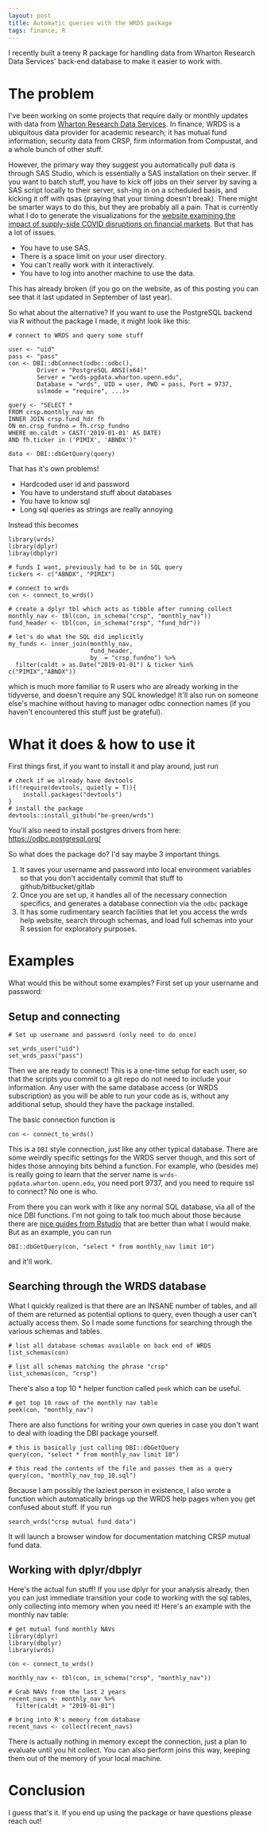 ```yaml
---
layout: post
title: Automatic queries with the WRDS package
tags: finance, R
---
```


I recently built a teeny R package for handling data from Wharton Research Data Services' back-end database to make it easier to work with.

# The problem

I've been working on some projects that require daily or monthly updates with data from [Wharton Research Data Services](https://wrds-www.wharton.upenn.edu/). In finance, WRDS is a ubiquitous data provider for academic research; it has mutual fund information, security data from CRSP, firm information from Compustat, and a whole bunch of other stuff.

However, the primary way they suggest you automatically pull data is through SAS Studio, which is essentially a SAS installation on their server. If you want to batch stuff, you have to kick off jobs on their server by saving a SAS script locally to their server, ssh-ing in on a scheduled basis, and kicking it off with qsas (praying that your timing doesn't break). There might be smarter ways to do this, but they are probably all a pain. That is currently what I do to generate the visualizations for the [website examining the impact of supply-side COVID disruptions on financial markets](https://www.thecovidfactor.org/). But that has a lot of issues.

- You have to use SAS. 
- There is a space limit on your user directory.
- You can't really work with it interactively.
- You have to log into another machine to use the data.

This has already broken (if you go on the website, as of this posting you can see that it last updated in September of last year). 

So what about the alternative? If you want to use the PostgreSQL backend via R without the package I made, it might look like this:

```
# connect to WRDS and query some stuff

user <- "uid"
pass <- "pass"
con <- DBI::dbConnect(odbc::odbc(), 
        Driver = "PostgreSQL ANSI(x64)"
        Server = "wrds-pgdata.wharton.upenn.edu", 
        Database = "wrds", UID = user, PWD = pass, Port = 9737, 
        sslmode = "require", ...)>

query <- "SELECT *
FROM crsp.monthly_nav mn
INNER JOIN crsp.fund_hdr fh
ON mn.crsp_fundno = fh.crsp_fundno
WHERE mn.caldt > CAST('2019-01-01' AS DATE) 
AND fh.ticker in ('PIMIX', 'ABNDX')"

data <- DBI::dbGetQuery(query)
```

That has it's own problems! 

- Hardcoded user id and password
- You have to understand stuff about databases
- You have to know sql
- Long sql queries as strings are really annoying

Instead this becomes

```
library(wrds)
library(dplyr)
libray(dbplyr)

# funds I want, previously had to be in SQL query
tickers <- c("ABNDX", "PIMIX")

# connect to wrds
con <- connect_to_wrds()

# create a dplyr tbl which acts as tibble after running collect
monthly_nav <- tbl(con, in_schema("crsp", "monthly_nav"))
fund_header <- tbl(con, in_schema("crsp", "fund_hdr"))

# let's do what the SQL did implicitly
my_funds <- inner_join(monthly_nav, 
                       fund_header, 
                       by  = "crsp_fundno") %>%
  filter(caldt > as.Date("2019-01-01") & ticker %in% c("PIMIX","ABNDX"))
```

which is much more familiar to R users who are already working in the tidyverse, and doesn't require any SQL knowledge! It'll also run on someone else's machine without having to manager odbc connection names (if you haven't encountered this stuff just be grateful).

# What it does & how to use it

First things first, if you want to install it and play around, just run 

```
# check if we already have devtools
if(!require(devtools, quietly = T)){
    install.packages("devtools")
}
# install the package
devtools::install_github("be-green/wrds")
```

You'll also need to install postgres drivers from here: https://odbc.postgresql.org/

So what does the package do? I'd say maybe 3 important things.

1. It saves your username and password into local environment variables so that you don't accidentally commit that stuff to github/bitbucket/gitlab
1. Once you are set up, it handles all of the necessary connection specifics, and generates a database connection via the `odbc` package
1. It has some rudimentary search facilities that let you access the wrds help website, search through schemas, and load full schemas into your R session for exploratory purposes.

# Examples

What would this be without some examples? First set up your username and password:

## Setup and connecting
```
# Set up username and password (only need to do once)

set_wrds_user("uid")
set_wrds_pass("pass")
```

Then we are ready to connect! This is a one-time setup for each user, so that the scripts you commit to a git repo do not need to include your information. Any user with the same database access (or WRDS subscription) as you will be able to run your code as is, without any additional setup, should they have the package installed.

The basic connection function is 

```
con <- connect_to_wrds()
```

This is a `DBI` style connection, just like any other typical database. There are some weirdly specific settings for the WRDS server though, and this sort of hides those annoying bits behind a function. For example, who (besides me) is really going to learn that the server name is `wrds-pgdata.wharton.upenn.edu`, you need port 9737, and you need to require ssl to connect? No one is who.

From there you can work with it like any normal SQL database, via all of the nice DBI functions. I'm not going to talk too much about those because there are [nice guides from Rstudio](https://db.rstudio.com/dbi/) that are better than what I would make. But as an example, you can run

```
DBI::dbGetQuery(con, "select * from monthly_nav limit 10")
```

and it'll work.

## Searching through the WRDS database

What I quickly realized is that there are an INSANE number of tables, and all of them are returned as potential options to query, even though a user can't actually access them. So I made some functions for searching through the various schemas and tables.

```
# list all database schemas available on back end of WRDS
list_schemas(con)

# list all schemas matching the phrase "crsp"
list_schemas(con, "crsp")
```

There's also a top 10 * helper function called `peek` which can be useful. 

```
# get top 10 rows of the monthly nav table
peek(con, "monthly_nav")
```

There are also functions for writing your own queries in case you don't want to deal with loading the DBI package yourself. 

```
# this is basically just calling DBI::dbGetQuery
query(con, "select * from monthly_nav limit 10")

# this read the contents of the file and passes them as a query
query(con, "monthly_nav_top_10.sql")
```

Because I am possibly the laziest person in existence, I also wrote a function which automatically brings up the WRDS help pages when you get confused about stuff. If you run

```
search_wrds("crsp mutual fund data")
```

It will launch a browser window for documentation matching CRSP mutual fund data.

## Working with dplyr/dbplyr

Here's the actual fun stuff! If you use dplyr for your analysis already, then you can just immediate transition your code to working with the sql tables, only collecting into memory when you need it! Here's an example with the monthly nav table:

```
# get mutual fund monthly NAVs
library(dplyr)
library(dbplyr)
library(wrds)

con <- connect_to_wrds()

monthly_nav <- tbl(con, in_schema("crsp", "monthly_nav"))

# Grab NAVs from the last 2 years
recent_navs <- monthly_nav %>% 
  filter(caldt > "2019-01-01")
  
# bring into R's memory from database
recent_navs <- collect(recent_navs)
```

There is actually nothing in memory except the connection, just a plan to evaluate until you hit collect. You can also perform joins this way, keeping them out of the memory of your local machine.

# Conclusion

I guess that's it. If you end up using the package or have questions please reach out!
